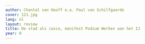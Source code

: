 ```yaml
---
author: Chantal van Hooff e.a. Paul van Schilfgaarde
cover: 121.jpg
lang: nl
layout: review
title: De stad als casco, manifest Podium Werken aan het IJ
year: 0
---
```

